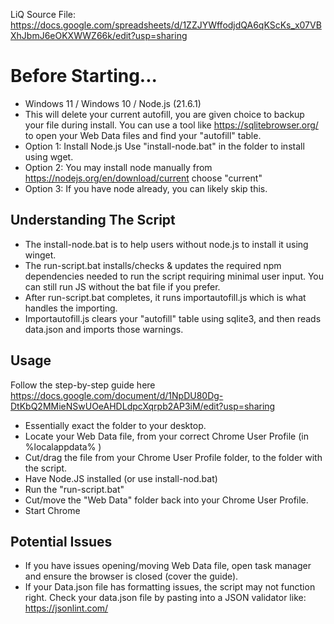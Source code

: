 LiQ Source File: https://docs.google.com/spreadsheets/d/1ZZJYWffodjdQA6qKScKs_x07VBXhJbmJ6eOKXWWZ66k/edit?usp=sharing

# Before Starting...
- Windows 11 / Windows 10 / Node.js (21.6.1)
- This will delete your current autofill, you are given choice to backup your file during install. You can use a tool like https://sqlitebrowser.org/ to open your Web Data files and find your "autofill" table.
- Option 1: Install Node.js Use "install-node.bat" in the folder to install using wget.
- Option 2: You may install node manually from https://nodejs.org/en/download/current choose "current"
- Option 3: If you have node already, you can likely skip this.

## Understanding The Script
- The install-node.bat is to help users without node.js to install it using winget. 
- The run-script.bat installs/checks & updates the required npm dependencies needed to run the script requiring minimal user input. You can still run JS without the bat file if you prefer.
- After run-script.bat completes, it runs importautofill.js which is what handles the importing. 
- Importautofill.js clears your "autofill" table using sqlite3, and then reads data.json and imports those warnings. 

## Usage 
Follow the step-by-step guide here https://docs.google.com/document/d/1NpDU80Dg-DtKbQ2MMieNSwUOeAHDLdpcXqrpb2AP3iM/edit?usp=sharing
- Essentially exact the folder to your desktop.
- Locate your Web Data file, from your correct Chrome User Profile (in %localappdata% ) 
- Cut/drag the file from your Chrome User Profile folder, to the folder with the script.
- Have Node.JS installed (or use install-nod.bat)
- Run the "run-script.bat"
- Cut/move the "Web Data" folder back into your Chrome User Profile.
- Start Chrome

## Potential Issues
- If you have issues opening/moving Web Data file, open task manager and ensure the browser is closed (cover the guide).
- If your Data.json file has formatting issues, the script may not function right. Check your data.json file by pasting into a JSON validator like: https://jsonlint.com/
